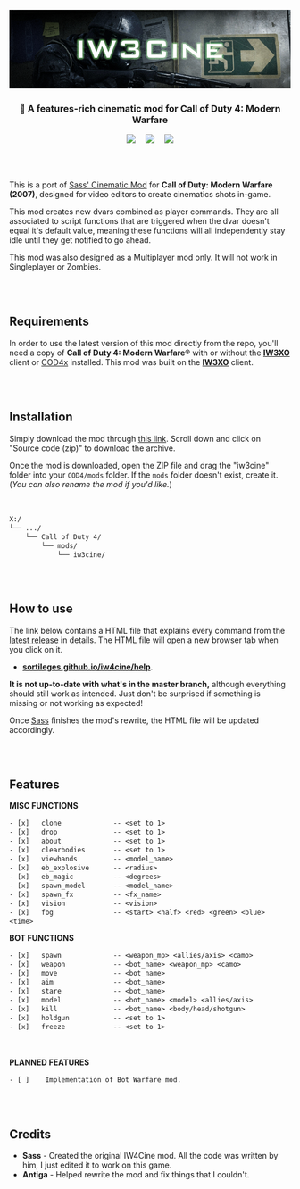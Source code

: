 <div align="center"> 
    
[![IW3Cine](https://raw.githubusercontent.com/dtpln/codcine/main/assets/img/iw3cine_new.png 'T4Cine')](https://github.com/dtpln/codcine)
### 🎥 A features-rich cinematic mod for Call of Duty 4: Modern Warfare

<a href="https://github.com/dtpln/iw3cine/releases"><img src="https://img.shields.io/github/v/release/dtpln/iw3cine?label=Latest%20release&style=flat-square&color=eecb00"></a>　
<a href="https://discord.gg/wgRJDJJ"><img src="https://img.shields.io/discord/617736623412740146?label=Join%20the%20IW4Cine%20Discord!&style=flat-square&color=eecb00"></a>　
<a href="https://github.com/dtpln/iw3cine/releases/latest"><img src="https://img.shields.io/github/downloads/dtpln/iw3cine/total?color=eecb00&label=Downloads&style=flat-square"></a>
</div>
<br/><br/>

This is a port of [Sass' Cinematic Mod](https://github.com/sortileges/iw4cine) for **Call of Duty: Modern Warfare (2007)**, designed for video editors to create cinematics shots in-game.

This mod creates new dvars combined as player commands. They are all associated to script functions that are triggered when the dvar doesn't equal it's default value, meaning these functions will all independently stay idle until they get notified to go ahead.

This mod was also designed as a Multiplayer mod only. It will not work in Singleplayer or Zombies.

<br/><br/>
## Requirements

In order to use the latest version of this mod directly from the repo, you'll need a copy of **Call of Duty 4: Modern Warfare®** with or without the **[IW3XO](https://xoxor4d.github.io/projects/iw3xo)** client or [COD4x](https://cod4x.ovh/t/releases/24) installed. This mod was built on the **[IW3XO](https://xoxor4d.github.io/projects/iw3xo)** client.

<br/><br/>
## Installation

Simply download the mod through [this link](https://github.com/dtpln/iw3cine/releases/latest). Scroll down and click on "Source code (zip)" to download the archive.

Once the mod is downloaded, open the ZIP file and drag the "iw3cine" folder into your `COD4/mods` folder. If the `mods` folder doesn't exist, create it. (*You can also rename the mod if you'd like.*)

<br/>

```
X:/
└── .../
    └── Call of Duty 4/
        └── mods/
            └── iw3cine/
```

<br/><br/>
## How to use

The link below contains a HTML file that explains every command from the [latest release](https://github.com/sortileges/iw4cine/releases/latest) in details. The HTML file will open a new browser tab when you click on it. 
- **[sortileges.github.io/iw4cine/help](https://sortileges.github.io/iw4cine/help)**.

**It is not up-to-date with what's in the master branch,** although everything should still work as intended. Just don't be surprised if something is missing or not working as expected!

Once [Sass](https://github.com/sortileges) finishes the mod's rewrite, the HTML file will be updated accordingly.


<br/><br/>
## Features
**MISC FUNCTIONS**

    - [x]   clone             -- <set to 1>
    - [x]   drop              -- <set to 1>
    - [x]   about             -- <set to 1>
    - [x]   clearbodies       -- <set to 1>
    - [x]   viewhands         -- <model_name>
    - [x]   eb_explosive      -- <radius>
    - [x]   eb_magic          -- <degrees>
    - [x]   spawn_model       -- <model_name>
    - [x]   spawn_fx          -- <fx_name>
    - [x]   vision            -- <vision>
    - [x]   fog               -- <start> <half> <red> <green> <blue> <time>

**BOT FUNCTIONS**

    - [x]   spawn             -- <weapon_mp> <allies/axis> <camo>
    - [x]   weapon            -- <bot_name> <weapon_mp> <camo>
    - [x]   move              -- <bot_name>
    - [x]   aim               -- <bot_name>
    - [x]   stare             -- <bot_name>
    - [x]   model             -- <bot_name> <model> <allies/axis>
    - [x]   kill              -- <bot_name> <body/head/shotgun>
    - [x]   holdgun           -- <set to 1>
    - [x]   freeze            -- <set to 1>
   
</br><br/>
**PLANNED FEATURES**
    
    - [ ]    Implementation of Bot Warfare mod.

<br/><br/>
## Credits
- **Sass** - Created the original IW4Cine mod. All the code was written by him, I just edited it to work on this game.
- **Antiga** - Helped rewrite the mod and fix things that I couldn't.
